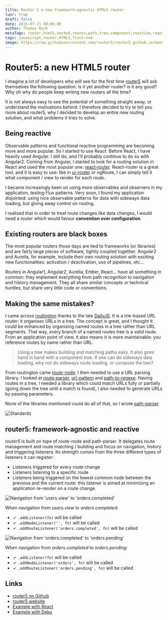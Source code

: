 ```yaml
---
title: Router 5 a new framework-agnostic HTML5 router
lunr: true
draft: false
date: 2015-07-11 00:00:00
author: Thomas Roch
metaTags: router,html5,nested,routes,path,tree,component,reactive,react,framework-agnostic
tags: javascript,router,HTML5,front-end
image: https://raw.githubusercontent.com/router5/router5.github.io/master/logo/r5_128.png
---
```


# Router5: a new HTML5 router

I imagine a lot of developers who will see for the first time [router5](http://router5.github.io) will ask themselves the following question:
is it yet another router? is it any good? Why oh why do people keep writing new routers all the time?

It is not always easy to see the potential of something straight away, or understand the motivations behind. I therefore decided
to try to tell you more about router5, why I decided to develop an entire new routing solution, and what problems it tries to solve.


## Being reactive

Observable patterns and functional reactive programming are becoming more and more popular. So I started to use React. Before React,
I have heavily used Angular. I still do, and I'll probably continue to do so with Angular2. Coming from Angular, I started to look
for a routing solution in React and used the most popular one: [react-router](https://github.com/rackt/react-router).
React-router is a great tool, and it is easy to use: like in [ui-router](https://github.com/angular-ui/ui-router) or ngRoute,
I can simply tell it what component / view to render for each route.

I became increasingly keen on using more observables and observers in my application, testing Flux patterns.
Very soon, I found my application disjointed: using nice observable patterns for data with sideways data loading,
but giving away control on routing.

I realised that in order to treat route changes like data changes, I would need a router which would favour __convention over
configuration__.


## Existing routers are black boxes

The most popular routers those days are tied to frameworks (or libraries) and are fairly large pieces of software, tightly coupled together.
Angular2 and Aurelia, for example, include their own routing solution with exciting new functionalities: activation / deactivation, use
of pipelines, etc...

Routers in Angular1, Angular2, Aurelia, Ember, React... have all something in common: they implement everything from path recognition
to navigation and history management. They all share similar concepts or technical hurdles, but share very little code or conventions.


## Making the same mistakes?

I came across [routington](https://github.com/pillarjs/routington) thanks to the late [DailyJS](http://dailyjs.com/).
It is a trie-based URL router: it organises URLs in a tree. The concept is great, and I thought it could be enhanced by organising
named routes in a tree rather than URL segments. That way, every branch of a named routes tree is a valid route.
From an application point of view, it also means it is more maintainable: you reference routes by name rather
than URL.

> Using a tree makes building and matching paths easy. It also goes hand in hand with a component tree. If one can do sideways data loading,
  why not do sideways route loading, or compose the two?

From routington came [route-node](https://github.com/troch/router5). I then needed to use a URL parsing library. I looked at
[route-parser](https://github.com/rcs/route-parser), [url-pattern](https://github.com/snd/url-pattern) and
[path-to-regexp](https://github.com/pillarjs/path-to-regexp). Having routes in a tree, I needed a library which could match
URLs fully or partially (going down the tree until a match is found), I also needed to generate URLs by passing parameters.

None of the libraries mentioned could do all of that, so I wrote [path-parser](https://github.com/troch/path-parser).

![Standards](https://imgs.xkcd.com/comics/standards.png)

## router5: framework-agnostic and reactive

_router5_ is built on tope of route-node and path-parser. It delegates route management and route matching / building
and focus on navigation, history and triggering listeners. Its strength comes from the three different types of listeners it can register:

- Listeners triggered for every route change
- Listeners listening to a specific route
- Listeners being triggered on the lowest common node between the previous and the current route: this listener is aimed at minimizing an application
re-render on a route change.

![Navigation from 'users.view' to 'orders.completed'](https://raw.githubusercontent.com/router5/router5.github.io/master/img/deactivation-activation-path.png)

When navigation from _users.view_ to _orders.completed_:

- &#x2713; `.addListener(fn)` will be called
- &#x2713; `.addNodeListener('', fn)` will be called
- &#x2713; `.addRouteListener('orders.completed', fn)` will be called


![Navigation from 'orders.completed' to 'orders.pending'](https://raw.githubusercontent.com/router5/router5.github.io/master/img/deactivation-activation-path-2.png)

When navigation from _orders.completed_ to _orders.pending_:

- &#x2713; `.addListener(fn)` will be called
- &#x2713; `.addNodeListener('orders', fn)` will be called
- &#x2713; `.addRouteListener('orders.pending', fn)` will be called


## Links

- [router5 on Github](https://github.com/router)
- [router5 website](http://router5.github.io)
- [Example with React](http://router5.github.io/docs/with-react.html)
- [Example with Deku](http://router5.github.io/docs/with-deku.html)
